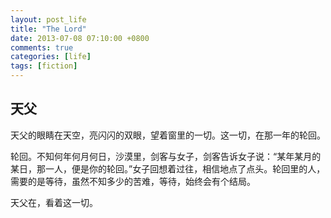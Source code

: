 ```yaml
---
layout: post_life
title: "The Lord"
date: 2013-07-08 07:10:00 +0800
comments: true
categories: [life]
tags: [fiction]
---
```


## 天父

天父的眼睛在天空，亮闪闪的双眼，望着窗里的一切。这一切，在那一年的轮回。

轮回。不知何年何月何日，沙漠里，剑客与女子，剑客告诉女子说：“某年某月的某日，那一人，便是你的轮回。”女子回想着过往，相信地点了点头。轮回里的人，需要的是等待，虽然不知多少的苦难，等待，始终会有个结局。

天父在，看着这一切。
